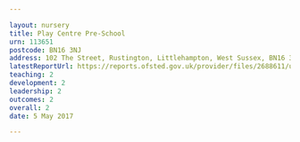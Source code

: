 ```yaml
---

layout: nursery
title: Play Centre Pre-School
urn: 113651
postcode: BN16 3NJ
address: 102 The Street, Rustington, Littlehampton, West Sussex, BN16 3NJ
latestReportUrl: https://reports.ofsted.gov.uk/provider/files/2688611/urn/113651.pdf
teaching: 2
development: 2
leadership: 2
outcomes: 2
overall: 2
date: 5 May 2017

---
```

